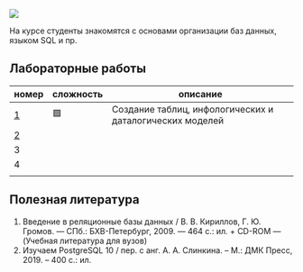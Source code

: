 ![](DataBases_GIF.gif)

На курсе студенты знакомятся с основами организации баз данных, языком SQL и пр.

## Лабораторные работы

| номер                                  | сложность | описание                                                 |
| -------------------------------------- | --------- | -------------------------------------------------------- |
| [1](2%20Databases/labs/lab1/README.md) | 🟩        | Создание таблиц, инфологических и даталогических моделей |
| [2](2%20Databases/labs/lab2/README.md) |           |                                                          |
| 3                                      |           |                                                          |
| 4                                      |           |                                                          |
|                                        |           |                                                          |

## Полезная литература

1. Введение в реляционные базы данных / В. В. Кириллов, Г. Ю. Громов. — СПб.: БХВ-Петербург, 2009. — 464 с.: ил. + CD-ROM — (Учебная литература для вузов)
2. Изучаем PostgreSQL 10 / пер. с анг. А. А. Слинкина. – М.: ДМК Пресс, 2019. – 400 с.: ил.